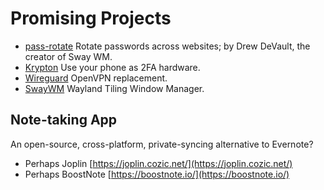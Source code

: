 # Promising Projects

* [pass-rotate](https://github.com/SirCmpwn/pass-rotate) Rotate passwords across websites; by Drew DeVault, the creator of Sway WM.
* [Krypton](https://krypt.co/) Use your phone as 2FA hardware.
* [Wireguard](https://www.wireguard.com/) OpenVPN replacement.
* [SwayWM](https://swaywm.org/) Wayland Tiling Window Manager.

## Note-taking App

An open-source, cross-platform, private-syncing alternative to Evernote?

* Perhaps Joplin [https://joplin.cozic.net/](https://joplin.cozic.net/)
* Perhaps BoostNote [https://boostnote.io/](https://boostnote.io/)



